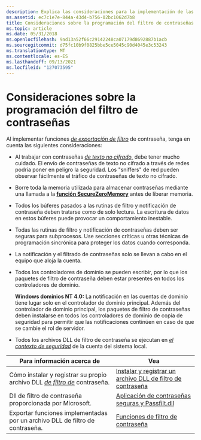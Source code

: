 ```yaml
---
description: Explica las consideraciones para la implementación de las funciones de exportación de filtro de contraseña.
ms.assetid: ec7c1e7e-844a-43d4-b756-02bc1062d7b8
title: Consideraciones sobre la programación del filtro de contraseñas
ms.topic: article
ms.date: 05/31/2018
ms.openlocfilehash: 9ad13a52f66c29142248ca07179d8692887b1acb
ms.sourcegitcommit: d75fc10b9f0825bbe5ce5045c90d4045e3c53243
ms.translationtype: MT
ms.contentlocale: es-ES
ms.lasthandoff: 09/13/2021
ms.locfileid: "127073595"
---
```

# <a name="password-filter-programming-considerations"></a>Consideraciones sobre la programación del filtro de contraseñas

Al implementar funciones [*de exportación de filtro*](/windows/desktop/SecGloss/p-gly) de contraseña, tenga en cuenta las siguientes consideraciones:

-   Al trabajar con contraseñas [*de texto no cifrado,*](/windows/desktop/SecGloss/p-gly) debe tener mucho cuidado. El envío de contraseñas de texto no cifrado a través de redes podría poner en peligro la seguridad. Los "sniffers" de red pueden observar fácilmente el tráfico de contraseñas de texto no cifrado.
-   Borre toda la memoria utilizada para almacenar contraseñas mediante una llamada a la [**función SecureZeroMemory**](/previous-versions/windows/desktop/legacy/aa366877(v=vs.85)) antes de liberar memoria.
-   Todos los búferes pasados a las rutinas de filtro y notificación de contraseña deben tratarse como de solo lectura. La escritura de datos en estos búferes puede provocar un comportamiento inestable.
-   Todas las rutinas de filtro y notificación de contraseñas deben ser seguras para subprocesos. Use secciones críticas u otras técnicas de programación sincrónica para proteger los datos cuando corresponda.
-   La notificación y el filtrado de contraseñas solo se llevan a cabo en el equipo que aloja la cuenta.
-   Todos los controladores de dominio se pueden escribir, por lo que los paquetes de filtro de contraseña deben estar presentes en todos los controladores de dominio.

    **Windows dominios NT 4.0:** La notificación en las cuentas de dominio tiene lugar solo en el controlador de dominio principal. Además del controlador de dominio principal, los paquetes de filtro de contraseñas deben instalarse en todos los controladores de dominio de copia de seguridad para permitir que las notificaciones continúen en caso de que se cambie el rol de servidor.

-   Todos los archivos DLL de filtro de contraseña se ejecutan en [*el contexto de seguridad*](/windows/desktop/SecGloss/s-gly) de la cuenta del sistema local.



| Para información acerca de                                                                                                                     | Vea                                                                                                      |
|-------------------------------------------------------------------------------------------------------------------------------------------|----------------------------------------------------------------------------------------------------------|
| Cómo instalar y registrar su propio archivo DLL [*de filtro de*](/windows/desktop/SecGloss/p-gly) contraseña. | [Instalar y registrar un archivo DLL de filtro de contraseña](installing-and-registering-a-password-filter-dll.md) |
| Dll de filtro de contraseña proporcionada por Microsoft.                                                                                            | [Aplicación de contraseñas seguras y Passfilt.dll](strong-password-enforcement-and-passfilt-dll.md)         |
| Exportar funciones implementadas por un archivo DLL de filtro de contraseña.                                                                                    | [Funciones de filtro de contraseña](management-functions.md)                          |



 

 

 
